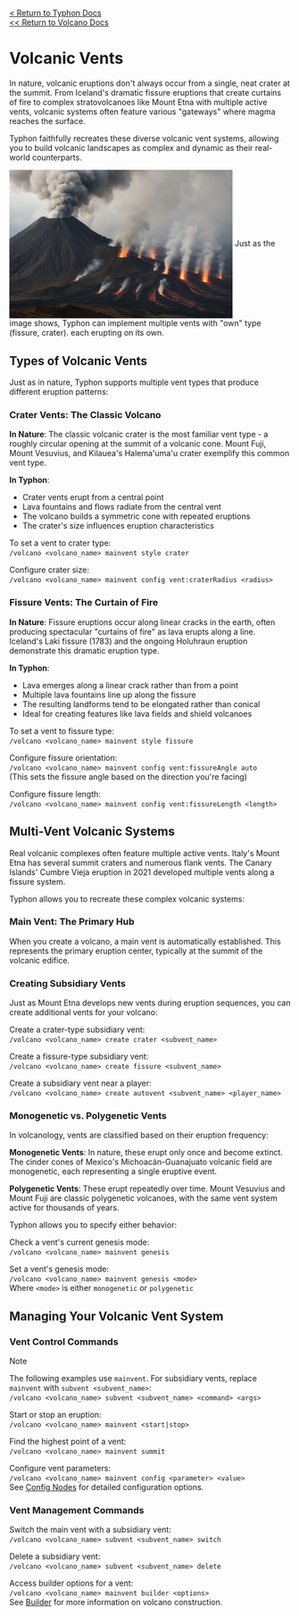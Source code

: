 [<  Return to Typhon Docs](/DOCS.md)  
[<< Return to Volcano Docs](./index.md)  

# Volcanic Vents

In nature, volcanic eruptions don't always occur from a single, neat crater at the summit. From Iceland's dramatic fissure eruptions that create curtains of fire to complex stratovolcanoes like Mount Etna with multiple active vents, volcanic systems often feature various "gateways" where magma reaches the surface.

Typhon faithfully recreates these diverse volcanic vent systems, allowing you to build volcanic landscapes as complex and dynamic as their real-world counterparts.

<img src="/.github/docs/volcano/assets/multi-vents.png" align="center" width="400" />
Just as the image shows, Typhon can implement multiple vents with "own" type (fissure, crater). each erupting on its own.

## Types of Volcanic Vents

Just as in nature, Typhon supports multiple vent types that produce different eruption patterns:

### Crater Vents: The Classic Volcano

**In Nature**: The classic volcanic crater is the most familiar vent type - a roughly circular opening at the summit of a volcanic cone. Mount Fuji, Mount Vesuvius, and Kilauea's Halema'uma'u crater exemplify this common vent type.

**In Typhon**:
- Crater vents erupt from a central point
- Lava fountains and flows radiate from the central vent
- The volcano builds a symmetric cone with repeated eruptions
- The crater's size influences eruption characteristics

To set a vent to crater type:  
`/volcano <volcano_name> mainvent style crater`  

Configure crater size:  
`/volcano <volcano_name> mainvent config vent:craterRadius <radius>`

### Fissure Vents: The Curtain of Fire

**In Nature**: Fissure eruptions occur along linear cracks in the earth, often producing spectacular "curtains of fire" as lava erupts along a line. Iceland's Laki fissure (1783) and the ongoing Holuhraun eruption demonstrate this dramatic eruption type.

**In Typhon**:
- Lava emerges along a linear crack rather than from a point
- Multiple lava fountains line up along the fissure
- The resulting landforms tend to be elongated rather than conical
- Ideal for creating features like lava fields and shield volcanoes

To set a vent to fissure type:  
`/volcano <volcano_name> mainvent style fissure`  

Configure fissure orientation:  
`/volcano <volcano_name> mainvent config vent:fissureAngle auto`  
(This sets the fissure angle based on the direction you're facing)

Configure fissure length:  
`/volcano <volcano_name> mainvent config vent:fissureLength <length>`

## Multi-Vent Volcanic Systems

Real volcanic complexes often feature multiple active vents. Italy's Mount Etna has several summit craters and numerous flank vents. The Canary Islands' Cumbre Vieja eruption in 2021 developed multiple vents along a fissure system.

Typhon allows you to recreate these complex volcanic systems:

### Main Vent: The Primary Hub

When you create a volcano, a main vent is automatically established. This represents the primary eruption center, typically at the summit of the volcanic edifice.

### Creating Subsidiary Vents

Just as Mount Etna develops new vents during eruption sequences, you can create additional vents for your volcano:

Create a crater-type subsidiary vent:  
`/volcano <volcano_name> create crater <subvent_name>`

Create a fissure-type subsidiary vent:  
`/volcano <volcano_name> create fissure <subvent_name>`

Create a subsidiary vent near a player:  
`/volcano <volcano_name> create autovent <subvent_name> <player_name>`

### Monogenetic vs. Polygenetic Vents

In volcanology, vents are classified based on their eruption frequency:

**Monogenetic Vents**: In nature, these erupt only once and become extinct. The cinder cones of Mexico's Michoacán-Guanajuato volcanic field are monogenetic, each representing a single eruptive event.

**Polygenetic Vents**: These erupt repeatedly over time. Mount Vesuvius and Mount Fuji are classic polygenetic volcanoes, with the same vent system active for thousands of years.

Typhon allows you to specify either behavior:

Check a vent's current genesis mode:  
`/volcano <volcano_name> mainvent genesis`

Set a vent's genesis mode:  
`/volcano <volcano_name> mainvent genesis <mode>`  
Where `<mode>` is either `monogenetic` or `polygenetic`

## Managing Your Volcanic Vent System

### Vent Control Commands

> [!NOTE]  
> The following examples use `mainvent`. For subsidiary vents, replace `mainvent` with `subvent <subvent_name>`:  
> `/volcano <volcano_name> subvent <subvent_name> <command> <args>`

Start or stop an eruption:  
`/volcano <volcano_name> mainvent <start|stop>`

Find the highest point of a vent:  
`/volcano <volcano_name> mainvent summit`

Configure vent parameters:  
`/volcano <volcano_name> mainvent config <parameter> <value>`  
See [Config Nodes](./config_nodes.md) for detailed configuration options.

### Vent Management Commands

Switch the main vent with a subsidiary vent:  
`/volcano <volcano_name> subvent <subvent_name> switch`

Delete a subsidiary vent:  
`/volcano <volcano_name> subvent <subvent_name> delete`

Access builder options for a vent:  
`/volcano <volcano_name> mainvent builder <options>`  
See [Builder](./builder.md) for more information on volcano construction.


